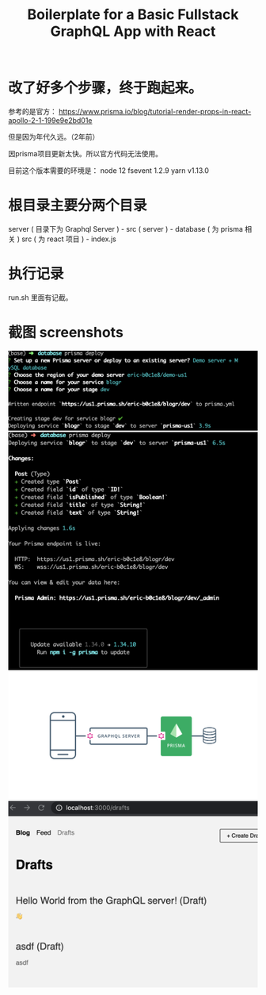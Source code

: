 <h1 align="center"><strong>Boilerplate for a Basic Fullstack GraphQL App with React</strong></h1>

<br />

# 改了好多个步骤，终于跑起来。

参考的是官方： https://www.prisma.io/blog/tutorial-render-props-in-react-apollo-2-1-199e9e2bd01e

但是因为年代久远。（2年前）

因prisma项目更新太快。所以官方代码无法使用。

目前这个版本需要的环境是：
node 12
fsevent 1.2.9
yarn v1.13.0

# 根目录主要分两个目录
server ( 目录下为 Graphql Server )
    - src ( server )
    - database ( 为 prisma 相关 )
src ( 为 react 项目 )
    - index.js

# 执行记录
run.sh 里面有记截。

# 截图 screenshots
<img src="https://github.com/elaoshi/a-starter-for-react-apollo-prisma/blob/master/prisma-deploy1.png?raw=true" />
<img src="https://github.com/elaoshi/a-starter-for-react-apollo-prisma/blob/master/prisma-deploy2.png?raw=true" />
<img src="https://github.com/elaoshi/a-starter-for-react-apollo-prisma/blob/master/graphql-prisma.png?raw=true" />
<img src="https://github.com/elaoshi/a-starter-for-react-apollo-prisma/blob/master/yarn-started.png?raw=true" />


